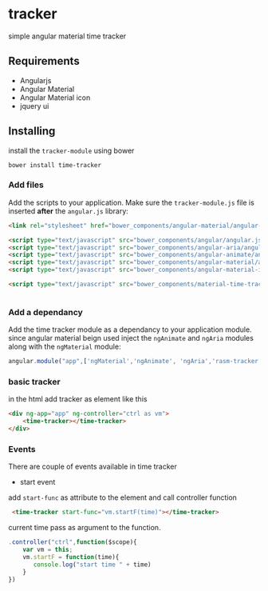 # tracker

simple angular material time tracker 

## Requirements
 - Angularjs
 - Angular Material 
 - Angular Material icon
 - jquery ui
 
 ## Installing
 install the `tracker-module` using bower 
 
 `bower install time-tracker`
 
 ### Add files

Add the scripts to your application. Make sure the `tracker-module.js` file is inserted **after** the `angular.js` library:

```html
<link rel="stylesheet" href="bower_components/angular-material/angular-material.min.css">  

<script type="text/javascript" src="bower_components/angular/angular.js"></script>
<script type="text/javascript" src="bower_components/angular-aria/angular-aria.js"></script>
<script type="text/javascript" src="bower_components/angular-animate/angular-animate.min.js"></script> 
<script type="text/javascript" src="bower_components/angular-material/angular-material.js"></script>
<script type="text/javascript" src="bower_components/angular-material-icons/angular-material-icons.min.js"></script>

<script type="text/javascript" src="bower_components/material-time-tracker/tracker-module/tracker-module.js"></script>
 
```

### Add a dependancy

Add the time tracker module as a dependancy to your application module. since angular material beign used inject the `ngAnimate` and `ngAria` modules along with the `ngMaterial` module:

```js
angular.module("app",['ngMaterial','ngAnimate', 'ngAria','rasm-tracker'])
```

### basic tracker 

in the html add tracker as element like this 

```html
<div ng-app="app" ng-controller="ctrl as vm"> 
	<time-tracker></time-tracker> 
</div>
```

### Events

There are couple of events available in time tracker

- start event

add `start-func` as attribute to the element and call controller function

```html 
 <time-tracker start-func="vm.startF(time)"></time-tracker> 
``` 
current time pass as argument to the function.

```js
.controller("ctrl",function($scope){
	var vm = this;
	vm.startF = function(time){
	   console.log("start time " + time)
	}
})
```




